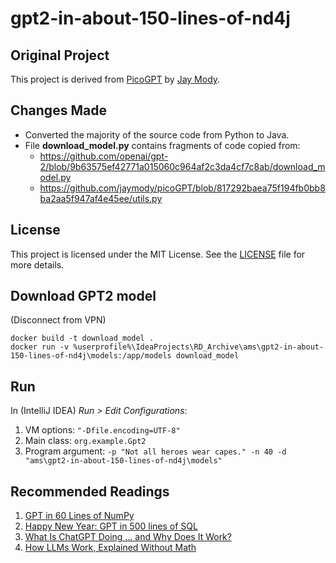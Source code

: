 # gpt2-in-about-150-lines-of-nd4j

## Original Project

This project is derived from [PicoGPT](https://github.com/jaymody/picoGPT) by [Jay Mody](https://github.com/jaymody).

## Changes Made

- Converted the majority of the source code from Python to Java.
- File **download_model.py** contains fragments of code copied from:
  - https://github.com/openai/gpt-2/blob/9b63575ef42771a015060c964af2c3da4cf7c8ab/download_model.py
  - https://github.com/jaymody/picoGPT/blob/817292baea75f194fb0bb8ba2aa5f947af4e45ee/utils.py

## License

This project is licensed under the MIT License. See the [LICENSE](./LICENSE) file for more details.

## Download GPT2 model

(Disconnect from VPN)

```
docker build -t download_model .
docker run -v %userprofile%\IdeaProjects\RD_Archive\ams\gpt2-in-about-150-lines-of-nd4j\models:/app/models download_model
```
## Run

In (IntelliJ IDEA) *Run > Edit Configurations*:

1. VM options: `"-Dfile.encoding=UTF-8"`
2. Main class: `org.example.Gpt2`
3. Program argument: `-p "Not all heroes wear capes." -n 40 -d "ams\gpt2-in-about-150-lines-of-nd4j\models"`

## Recommended Readings

1. [GPT in 60 Lines of NumPy](https://jaykmody.com/blog/gpt-from-scratch/)
2. [Happy New Year: GPT in 500 lines of SQL](https://explainextended.com/2023/12/31/happy-new-year-15/)
3. [What Is ChatGPT Doing … and Why Does It Work?](https://writings.stephenwolfram.com/2023/02/what-is-chatgpt-doing-and-why-does-it-work/)
4. [How LLMs Work, Explained Without Math](https://blog.miguelgrinberg.com/post/how-llms-work-explained-without-math)